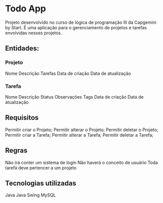 # Todo App
Projeto desenvolvido no curso de lógica de programação III da Capgemini by Start. É uma aplicação para o gerenciamento de projetos e tarefas envolvidas nesses projetos.

## Entidades:
### Projeto

Nome
Descrição
Tarefas
Data de criação
Data de atualização

### Tarefa

Nome
Descrição
Status
Observações
Tags
Data de criação
Data de atualização

## Requisitos
Permitir criar o Projeto;
Permitir alterar o Projeto;
Permitir deletar o Projeto;
Permitir criar a Tarefa;
Permitir alterar a Tarefa;
Permitir deletar a Tarefa;

## Regras
Não irá conter um sistema de login
Não haverá o conceito de usuário
Toda tarefá deve pertencer a um projeto

## Tecnologias utilizadas
Java
  Java Swing
MySQL